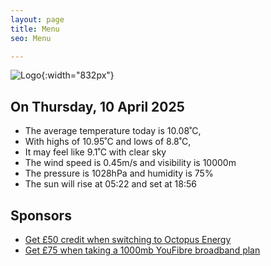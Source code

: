```yaml
---
layout: page
title: Menu
seo: Menu

---
```


![Logo](/images/logo.jpg){:width="832px"}

<!-- weather_marker starts -->
## On Thursday, 10 April 2025

- The average temperature today is 10.08˚C,
- With highs of 10.95˚C and lows of 8.8˚C,
- It may feel like 9.1˚C with clear sky
- The wind speed is 0.45m/s and visibility is 10000m
- The pressure is 1028hPa and humidity is 75%
- The sun will rise at 05:22 and set at 18:56

<!-- weather_marker ends -->

## Sponsors

- [Get £50 credit when switching to Octopus Energy](https://bit.ly/3oD1nnS)
- [Get £75 when taking a 1000mb YouFibre broadband plan](https://aklam.io/91zWhU?)




